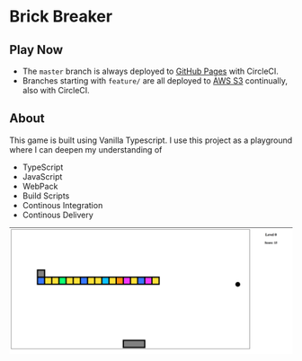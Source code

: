 # Brick Breaker


## Play Now
* The `master` branch is always deployed to [GitHub Pages](https://bruts002.github.io/brick-breaker/) with CircleCI.
* Branches starting with `feature/` are all deployed to [AWS S3](http://brick-breaker-staging.s3-website.us-east-2.amazonaws.com/feature/) continually, also with CircleCI.

## About
This game is built using Vanilla Typescript. I use this project as a playground where I can deepen my understanding of
* TypeScript
* JavaScript
* WebPack
* Build Scripts
* Continous Integration
* Continous Delivery


![Image](./images/brick-breaker-overview.png)